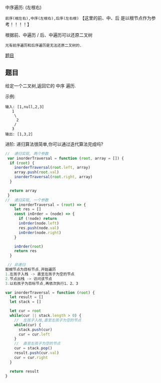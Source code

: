 中序遍历:  (左根右)

`前序(根左右),中序(左根右),后序(左右根)`
【这里的前、中、后 是以根节点作为参考！！！！】

根据前、中遍历 / 后、中遍历可以还原二叉树

`光有前序遍历和后序遍历是无法还原二叉树的. `

[题目](https://leetcode.cn/problems/binary-tree-inorder-traversal/description/)

## 题目

给定一个二叉树,返回它的 中序 遍历. 

示例:
```
输入: [1,null,2,3]
   1
    \
     2
    /
   3
输出: [1,3,2]
```
进阶: 递归算法很简单,你可以通过迭代算法完成吗?

```js
//  递归实现, 两个参数
 var inorderTraversal = function (root, array = []) {
  if (root) {
    inorderTraversal(root.left, array)
    array.push(root.val)
    inorderTraversal(root.right, array)
  }

  return array
 }
//  递归实现, 一个参数
  var inorderTraversal = (root) => {
    let res = []
    const inOrder = (node) => {
      if (!node) return 
      inOrder(node.left)
      res.push(node.val)
      inOrder(node.right)
    }

    inOrder(root)
    return res
  }

 // 非递归
取根节点为目标节点,开始遍历
1.左孩子入栈 -> 直至左孩子为空的节点
2.节点出栈 -> 访问该节点
3.以右孩子为目标节点,再依次执行1、2、3

var inorderTraversal = function (root) {
  let result = []
  let stack = []

  let cur = root 
  while(cur || stack.length > 0) {
    //  左孩子入栈,直至左孩子为空的节点
    while(cur) {
      stack.push(cur)
      cur = cur.left
    }
    //  直至左孩子为空的节点
    cur = stack.pop()
    result.push(cur.val)
    cur = cur.right
  }

  return result
}

```